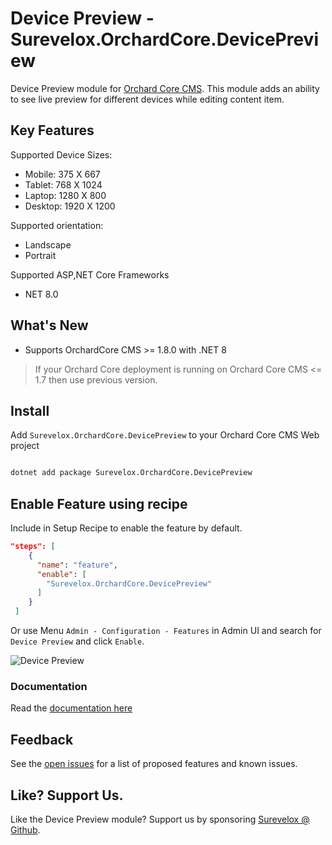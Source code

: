 # Device Preview - Surevelox.OrchardCore.DevicePreview

Device Preview module for [Orchard Core CMS](https://github.com/OrchardCMS/OrchardCore). This module adds an ability to see live preview for different devices while editing content item.

## Key Features

Supported Device Sizes:
- Mobile: 375 X 667
- Tablet: 768 X 1024
- Laptop: 1280 X 800
- Desktop: 1920 X 1200

Supported orientation:
- Landscape
- Portrait

Supported ASP,NET Core Frameworks
- NET 8.0

## What's New 
- Supports OrchardCore CMS >= 1.8.0 with .NET 8
 
> If your Orchard Core deployment is running on Orchard Core CMS <= 1.7 then use previous version.


## Install

Add `Surevelox.OrchardCore.DevicePreview` to your Orchard Core CMS Web project

```bash

dotnet add package Surevelox.OrchardCore.DevicePreview

```


## Enable Feature using recipe

Include in Setup Recipe to enable the feature by default.


```json
"steps": [
    {
      "name": "feature",
      "enable": [
        "Surevelox.OrchardCore.DevicePreview"
      ]
    }
 ]
```

Or use Menu `Admin - Configuration - Features` in Admin UI and search for `Device Preview` and click `Enable`.

![Device Preview](https://raw.githubusercontent.com/surevelox/OrchardCore.Modules/master/DevicePreview/images/screen-1.gif)

### Documentation

Read the [documentation here](https://surevelox.github.io/OrchardCore.Modules/)

## Feedback
See the [open issues](https://github.com/surevelox/OrchardCore.Modules/issues) for a list of proposed features and known issues.


## Like?  Support Us.

Like the Device Preview module? Support us by sponsoring  [Surevelox @ Github](https://github.com/sponsors/surevelox).  